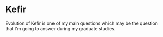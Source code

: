# Kefir
Evolution of Kefir is one of my main questions which may be the question that I'm going to answer during my graduate studies.
